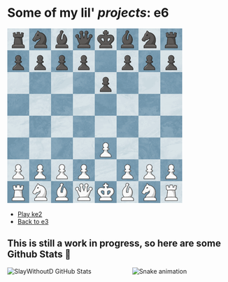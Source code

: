 # Some of my lil' *projects*: e6
<img src="https://raw.githubusercontent.com/slaywithoutd/slaywithoutd/main/e6board.png" alt="Chess Board e6" width="400"/>

- [Play ke2](e2.md)
- [Back to e3](e3.md)

## This is still a work in progress, so here are some Github Stats 🧮

  <img align="left" alt="SlayWithoutD GitHub Stats" src="https://github-readme-stats.vercel.app/api?username=slaywithoutd&show_icons=true&hide_border=false&title_color=ff652f&icon_color=FFE400&bg_color=09131B&text_color=ffffff&border_color=0c1a25" />
  </details>
  

<div align="center">
  <img src="https://raw.githubusercontent.com/slaywithoutd/slaywithoutd/output/snake.svg" alt="Snake animation" />
</div>
